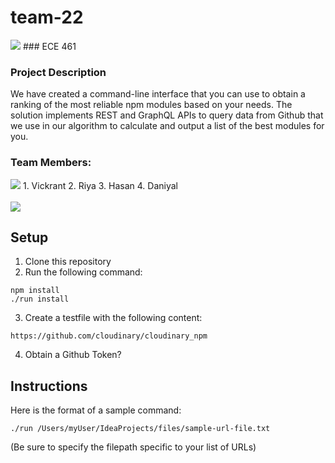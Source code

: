 # team-22
<img src="https://img.shields.io/github/contributors/varshney00/team-22" />
### ECE 461

### Project Description
We have created a command-line interface that you can use to obtain a ranking of the most reliable npm modules based on your needs. The solution implements REST and GraphQL APIs to query data from Github that we use in our algorithm to calculate and output a list of the best modules for you.

### Team Members:

<img src="https://contrib.rocks/image?repo=varshney00/team-22" />
1. Vickrant
2. Riya
3. Hasan
4. Daniyal <br />
<br />
<img src="https://github-readme-stats.vercel.app/api/top-langs/?username=vcxrant" />

## Setup
1. Clone this repository
2. Run the following command:
```
npm install
./run install
```
3. Create a testfile with the following content:
```
https://github.com/cloudinary/cloudinary_npm
```
4. Obtain a Github Token?
  
## Instructions
Here is the format of a sample command: 
```
./run /Users/myUser/IdeaProjects/files/sample-url-file.txt
```
(Be sure to specify the filepath specific to your list of URLs)
